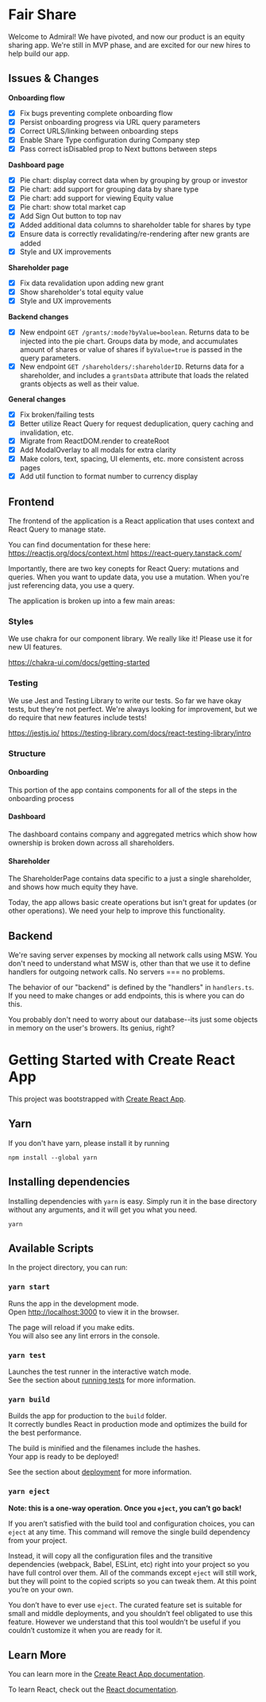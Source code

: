 # Fair Share

Welcome to Admiral! We have pivoted, and now our product is an equity sharing app. We're still in MVP phase, and are excited for our new hires to help build our app.

## Issues & Changes

**Onboarding flow**

- [x] Fix bugs preventing complete onboarding flow
- [x] Persist onboarding progress via URL query parameters
- [x] Correct URLS/linking between onboarding steps
- [x] Enable Share Type configuration during Company step
- [x] Pass correct isDisabled prop to Next buttons between steps

**Dashboard page**

- [x] Pie chart: display correct data when by grouping by group or investor
- [x] Pie chart: add support for grouping data by share type
- [x] Pie chart: add support for viewing Equity value
- [x] Pie chart: show total market cap
- [x] Add Sign Out button to top nav
- [x] Added additional data columns to shareholder table for shares by type
- [x] Ensure data is correctly revalidating/re-rendering after new grants are added
- [x] Style and UX improvements

**Shareholder page**

- [x] Fix data revalidation upon adding new grant
- [x] Show shareholder's total equity value
- [x] Style and UX improvements

**Backend changes**

- [x] New endpoint `GET /grants/:mode?byValue=boolean`. Returns data to be injected into the pie chart. Groups data by mode, and accumulates amount of shares or value of shares if `byValue=true` is passed in the query parameters.
- [x] New endpoint `GET /shareholders/:shareholderID`. Returns data for a shareholder, and includes a `grantsData` attribute that loads the related grants objects as well as their value.

**General changes**

- [x] Fix broken/failing tests
- [x] Better utilize React Query for request deduplication, query caching and invalidation, etc.
- [x] Migrate from ReactDOM.render to createRoot
- [x] Add ModalOverlay to all modals for extra clarity
- [x] Make colors, text, spacing, UI elements, etc. more consistent across pages
- [x] Add util function to format number to currency display

## Frontend

The frontend of the application is a React application that uses context and React Query to manage state.

You can find documentation for these here:
https://reactjs.org/docs/context.html
https://react-query.tanstack.com/

Importantly, there are two key conepts for React Query: mutations and queries. When you want to update data, you use a mutation. When you're just referencing data, you use a query.

The application is broken up into a few main areas:

### Styles

We use chakra for our component library. We really like it! Please use it for new UI features.

https://chakra-ui.com/docs/getting-started

### Testing

We use Jest and Testing Library to write our tests. So far we have okay tests, but they're not perfect. We're always looking for improvement, but we do require that new features include tests!

https://jestjs.io/
https://testing-library.com/docs/react-testing-library/intro

### Structure

#### Onboarding

This portion of the app contains components for all of the steps in the onboarding process

#### Dashboard

The dashboard contains company and aggregated metrics which show how ownership is broken down across all shareholders.

#### Shareholder

The ShareholderPage contains data specific to a just a single shareholder, and shows how much equity they have.

Today, the app allows basic create operations but isn't great for updates (or other operations). We need your help to improve this functionality.

## Backend

We're saving server expenses by mocking all network calls using MSW. You don't need to understand what MSW is, other than that we use it to define handlers for outgoing network calls. No servers === no problems.

The behavior of our "backend" is defined by the "handlers" in `handlers.ts`. If you need to make changes or add endpoints, this is where you can do this.

You probably don't need to worry about our database--its just some objects in memory on the user's browers. Its genius, right?

# Getting Started with Create React App

This project was bootstrapped with [Create React App](https://github.com/facebook/create-react-app).

## Yarn

If you don't have yarn, please install it by running

```
npm install --global yarn
```

## Installing dependencies

Installing dependencies with `yarn` is easy. Simply run it in the base directory without any arguments, and it will get you what you need.

```
yarn
```

## Available Scripts

In the project directory, you can run:

### `yarn start`

Runs the app in the development mode.\
Open [http://localhost:3000](http://localhost:3000) to view it in the browser.

The page will reload if you make edits.\
You will also see any lint errors in the console.

### `yarn test`

Launches the test runner in the interactive watch mode.\
See the section about [running tests](https://facebook.github.io/create-react-app/docs/running-tests) for more information.

### `yarn build`

Builds the app for production to the `build` folder.\
It correctly bundles React in production mode and optimizes the build for the best performance.

The build is minified and the filenames include the hashes.\
Your app is ready to be deployed!

See the section about [deployment](https://facebook.github.io/create-react-app/docs/deployment) for more information.

### `yarn eject`

**Note: this is a one-way operation. Once you `eject`, you can’t go back!**

If you aren’t satisfied with the build tool and configuration choices, you can `eject` at any time. This command will remove the single build dependency from your project.

Instead, it will copy all the configuration files and the transitive dependencies (webpack, Babel, ESLint, etc) right into your project so you have full control over them. All of the commands except `eject` will still work, but they will point to the copied scripts so you can tweak them. At this point you’re on your own.

You don’t have to ever use `eject`. The curated feature set is suitable for small and middle deployments, and you shouldn’t feel obligated to use this feature. However we understand that this tool wouldn’t be useful if you couldn’t customize it when you are ready for it.

## Learn More

You can learn more in the [Create React App documentation](https://facebook.github.io/create-react-app/docs/getting-started).

To learn React, check out the [React documentation](https://reactjs.org/).
